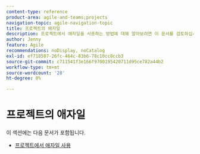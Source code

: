 ```yaml
---
content-type: reference
product-area: agile-and-teams;projects
navigation-topic: agile-navigation-topic
title: 프로젝트의 애자일
description: 프로젝트에서 애자일을 사용하는 방법에 대해 알아보려면 이 문서를 검토하십시오.
author: Jenny
feature: Agile
recommendations: noDisplay, noCatalog
exl-id: ef718507-26fc-464c-83b6-78c10cc0ccb3
source-git-commit: c711541f3e166f9700195420711d95ce782a44b2
workflow-type: tm+mt
source-wordcount: '28'
ht-degree: 0%

---
```


# 프로젝트의 애자일

이 섹션에는 다음 문서가 포함됩니다.

* [프로젝트에서 애자일 사용](../../agile/agile-in-projects/use-agile-on-a-project.md)
